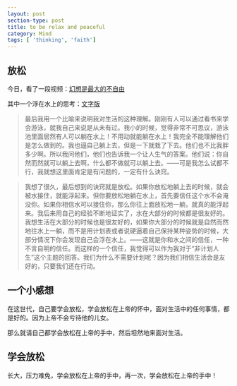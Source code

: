 ```yaml
---
layout: post
section-type: post
title: to be relax and peaceful
category: Mind
tags: [ 'thinking', 'faith']
---
```

## 放松

今日，看了一段视频：[幻想是最大的不自由](http://v.youku.com/v_show/id_XODkyNjIwNDg0.html) 

其中一个浮在水上的思考：[文字版](http://weibo.com/p/1001603809359367903239)

> 最后我用一个比喻来说明我对生活的这种理解。刚刚有人可以通过看书来学会游泳，就我自己来说是从未有过。我小的时候，觉得非常不可思议，游泳池里面居然有人可以躺在水上！不用动就能躺在水上！我完全不能理解他们是怎么做到的。我也逼自己躺上去，但是一下就栽了下去。他们也不比我胖多少啊。所以我问他们，他们也告诉我一个让人生气的答案。他们说：你自然而然就可以躺上去啊，什么都不做就可以躺上去。——可是我怎么试都不行，我就想这里面肯定是有问题的，一定有什么诀窍。 

> 我想了很久，最后想到的诀窍就是放松。如果你放松地躺上去的时候，就会被水接住，就能浮起来。但你要放松地躺在水上，首先要信任这个水不会淹没你。如果你相信水可以接住你，那么你往上面放松地一躺，就真的能浮起来。我后来用自己的经验不断地证实了，水在大部分的时候都是很友好的。我想生活在大部分的时候也是很友好的，如果你大部分的时候就是自然而然地往水上一躺，而不是用计划表或者说硬逼着自己保持某种姿势的时候，大部分情况下你会发现自己会浮在水上。——这就是你和水之间的信任，一种不言自明的信任。而这样的一个信任，我觉得可以作为我对于“非计划人生”这个主题的回答。我们为什么不需要计划呢？因为我们相信生活会是友好的，只要我们还在行动。

## 一个小感想 

在这世代，自己要学会放松，学会放松在上帝的怀中，面对生活中的任何事情，都是好的。因为上帝不会亏待他的儿女。

那么就请自己都学会放松在上帝的手中，然后坦然地来面对生活。

## 学会放松

长大，压力难免，学会放松在上帝的手中，再一次，学会放松在上帝的手中！